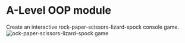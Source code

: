 # A-Level OOP module
Create an interactive rock-paper-scissors-lizard-spock console game. 
![ock-paper-scissors-lizard-spock game](https://interesko.info/ava/wp-content/uploads/2012/03/kamen-nozhn-bum9.jpg)
